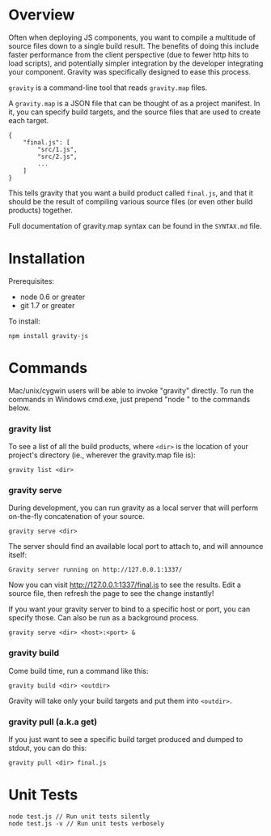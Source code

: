 Overview
========

Often when deploying JS components, you want to compile a multitude of source
files down to a single build result.  The benefits of doing this include faster
performance from the client perspective (due to fewer http hits to load
scripts), and potentially simpler integration by the developer integrating your
component. Gravity was specifically designed to ease this process.

`gravity` is a command-line tool that reads `gravity.map` files.

A `gravity.map` is a JSON file that can be thought of as a project manifest.  In
it, you can specify build targets, and the source files that are used to create
each target.

	{
		"final.js": [
			"src/1.js",
			"src/2.js",
			...
		]
	}

This tells gravity that you want a build product called `final.js`, and that it
should be the result of compiling various source files (or even other build
products) together.

Full documentation of gravity.map syntax can be found in the `SYNTAX.md` file.


Installation
============

Prerequisites:

 - node 0.6 or greater
 - git 1.7 or greater

To install:

	npm install gravity-js


Commands
========

Mac/unix/cygwin users will be able to invoke "gravity" directly.  To run the
commands in Windows cmd.exe, just prepend "node " to the commands below.

### gravity list

To see a list of all the build products, where `<dir>` is the location of your
project's directory (ie., wherever the gravity.map file is):

	gravity list <dir>


### gravity serve

During development, you can run gravity as a local server that will perform
on-the-fly concatenation of your source.

	gravity serve <dir>

The server should find an available local port to attach to, and will announce
itself:

	Gravity server running on http://127.0.0.1:1337/

Now you can visit http://127.0.0.1:1337/final.js to see the results.  Edit a
source file, then refresh the page to see the change instantly!

If you want your gravity server to bind to a specific host or port, you can
specify those.  Can also be run as a background process.

	gravity serve <dir> <host>:<port> &


### gravity build

Come build time, run a command like this:

	gravity build <dir> <outdir>

Gravity will take only your build targets and put them into `<outdir>`.


### gravity pull (a.k.a get)

If you just want to see a specific build target produced and dumped to stdout,
you can do this:

	gravity pull <dir> final.js


Unit Tests
==========

	node test.js // Run unit tests silently
	node test.js -v // Run unit tests verbosely
